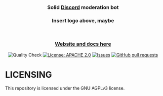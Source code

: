 <div align="center">
  <h3>
    Solid <a href="https://discord.com/">Discord</a> moderation bot
  </h3>
  <h3>
    Insert logo above, maybe
  </h3>

  <p align="center">
    <br />
    <h3>
      <strong>
        <a href="https://example.com/">Website and docs here</a>
      </strong>
    </h2>
  </p>

  <p>
      <img src="https://github.com/didinele/AutoModerator/actions/workflows/quality.yml/badge.svg" alt="Quality Check">
      <a href="https://github.com/didinele/AutoModerator/blob/main/LICENSE"><img src="https://img.shields.io/badge/License-GNU%20AGPLv3-yellow.svg" alt="License: APACHE 2.0"></a>
      <a href="https://github.com/didinele/AutoModerator/issues"><img src="https://img.shields.io/github/issues-raw/didinele/AutoModerator.svg?maxAge=25000" alt="Issues"></a>
      <a href="https://github.com/didinele/AutoModerator/pulls"><img src="https://img.shields.io/github/issues-pr/didinele/AutoModerator.svg?style=flat" alt="GitHub pull requests"></a><br>
  </p>
</div>

# LICENSING

This repository is licensed under the GNU AGPLv3 license.
